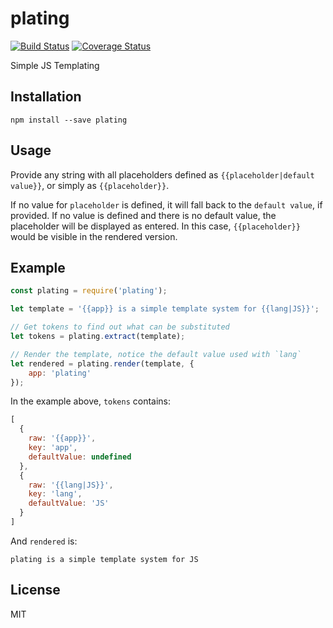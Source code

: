 # plating

[![Build Status](https://travis-ci.org/avodacs/plating.svg?branch=master)](https://travis-ci.org/avodacs/plating) [![Coverage Status](https://coveralls.io/repos/github/avodacs/plating/badge.svg)](https://coveralls.io/github/avodacs/plating)

Simple JS Templating

## Installation

`npm install --save plating`

## Usage

Provide any string with all placeholders defined as `{{placeholder|default value}}`, or simply as `{{placeholder}}`.

If no value for `placeholder` is defined, it will fall back to the `default value`, if provided.  If no value is defined and there is no default value, the placeholder will be displayed as entered.  In this case, `{{placeholder}}` would be visible in the rendered version.

## Example

```js
const plating = require('plating');

let template = '{{app}} is a simple template system for {{lang|JS}}';

// Get tokens to find out what can be substituted
let tokens = plating.extract(template);

// Render the template, notice the default value used with `lang`
let rendered = plating.render(template, {
	app: 'plating'
});
```

In the example above, `tokens` contains:

```js
[
  {
    raw: '{{app}}',
    key: 'app',
    defaultValue: undefined
  },
  {
    raw: '{{lang|JS}}',
    key: 'lang',
    defaultValue: 'JS'
  }
]

```

And `rendered` is:

```
plating is a simple template system for JS
```

## License

MIT
